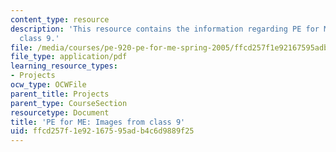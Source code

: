 ```yaml
---
content_type: resource
description: 'This resource contains the information regarding PE for ME: Images from
  class 9.'
file: /media/courses/pe-920-pe-for-me-spring-2005/ffcd257f1e92167595adb4c6d9889f25_MITPE_920S05_9.pdf
file_type: application/pdf
learning_resource_types:
- Projects
ocw_type: OCWFile
parent_title: Projects
parent_type: CourseSection
resourcetype: Document
title: 'PE for ME: Images from class 9'
uid: ffcd257f-1e92-1675-95ad-b4c6d9889f25
---
```

